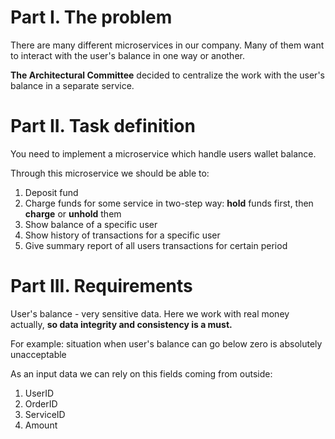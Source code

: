 # Part I. The problem

There are many different microservices in our company.
Many of them want to interact with the user's balance in one way or another.

**The Architectural Committee** decided to centralize the work with the user's balance in a separate service.

# Part II. Task definition

You need to implement a microservice which handle users wallet balance.

Through this microservice we should be able to:

1. Deposit fund
2. Charge funds for some service in two-step way: **hold** funds first, then **charge** or **unhold** them
3. Show balance of a specific user
4. Show history of transactions for a specific user
5. Give summary report of all users transactions for certain period

# Part III. Requirements

User's balance - very sensitive data. Here we work with real money actually, **so data integrity and consistency is a must.**

For example: situation when user's balance can go below zero is absolutely unacceptable

As an input data we can rely on this fields coming from outside:

1. UserID
2. OrderID
3. ServiceID
4. Amount